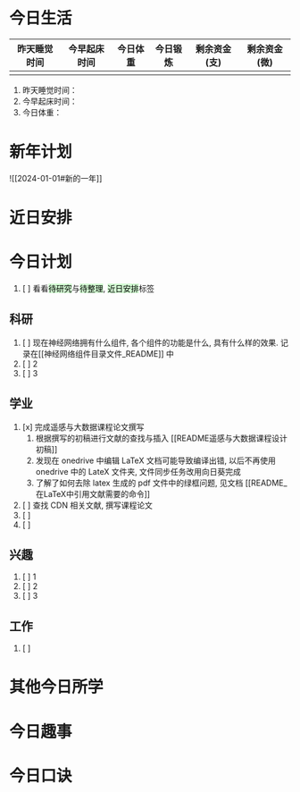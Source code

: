 # 今日生活

| 昨天睡觉时间 | 今早起床时间 | 今日体重 | 今日锻炼 | 剩余资金(支) | 剩余资金(微) |
| ------ | ------ | ---- | ---- | ------- | ------- |
|        |        |      |      |         |         |

1. 昨天睡觉时间：
2. 今早起床时间：
3. 今日体重：

# 新年计划

![[2024-01-01#新的一年]]

# 近日安排

# 今日计划

1. [ ] 看看<mark style="background: #BBFABBA6;">待研究</mark>与<mark style="background: #BBFABBA6;">待整理</mark>,  <mark style="background: #BBFABBA6;">近日安排</mark>标签

## 科研

1. [ ] 现在神经网络拥有什么组件, 各个组件的功能是什么, 具有什么样的效果. 记录在[[神经网络组件目录文件_README]] 中
2. [ ] 2
3. [ ] 3 

## 学业

1. [x] 完成遥感与大数据课程论文撰写
	1. 根据撰写的初稿进行文献的查找与插入 [[README遥感与大数据课程设计初稿]]
	2. 发现在 onedrive 中编辑 LaTeX 文档可能导致编译出错, 以后不再使用 onedrive 中的 LateX 文件夹, 文件同步任务改用向日葵完成
	3. 了解了如何去除 latex 生成的 pdf 文件中的绿框问题, 见文档 [[README_在LaTeX中引用文献需要的命令]] 
2. [ ] 查找 CDN 相关文献, 撰写课程论文
3. [ ] 
4. [ ] 

## 兴趣

1. [ ] 1
2. [ ] 2
3. [ ] 3 

## 工作

1. [ ] 

# 其他今日所学



# 今日趣事



# 今日口诀


